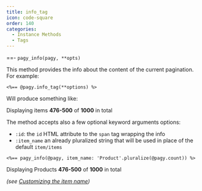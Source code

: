 ```yaml
---
title: info_tag
icon: code-square
order: 140
categories:
  - Instance Methods
  - Tags
---
```




==- `pagy_info(pagy, **opts)`

This method provides the info about the content of the current pagination. For example:

```erb
<%== @pagy.info_tag(**options) %>
```

Will produce something like:

<span>Displaying items <b>476-500</b> of <b>1000</b> in total</span>

The method accepts also a few optional keyword arguments options:

- `:id`: the `id` HTML attribute to the `span` tag wrapping the info
- `:item_name` an already pluralized string that will be used in place of the default `item/items`

```erb View
<%== pagy_info(@pagy, item_name: 'Product'.pluralize(@pagy.count)) %>
```

Displaying Products <b>476-500</b> of <b>1000</b> in total

_(see [Customizing the item name](/docs/Practical%20Guide/how-to.md#customize-the-item-name))_
